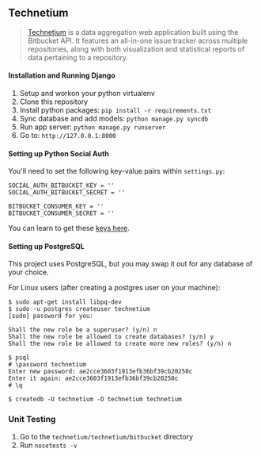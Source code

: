 Technetium
----------

> [Technetium](http://drksephy.github.io/2014/04/01/technetium/) is a data aggregation web application built using the Bitbucket API.
It features an all-in-one issue tracker across multiple repositories, along with
both visualization and statistical reports of data pertaining to a repository.


#### Installation and Running Django

1. Setup and workon your python virtualenv
2. Clone this repository
3. Install python packages: `pip install -r requirements.txt`
4. Sync database and add models: `python manage.py syncdb`
5. Run app server: `python manage.py runserver`
6. Go to: `http://127.0.0.1:8000`

#### Setting up Python Social Auth

You'll need to set the following key-value pairs within `settings.py`:

    SOCIAL_AUTH_BITBUCKET_KEY = ''
	SOCIAL_AUTH_BITBUCKET_SECRET = ''

	BITBUCKET_CONSUMER_KEY = ''
	BITBUCKET_CONSUMER_SECRET = ''

You can learn to get these [keys here](http://django-social-auth.readthedocs.org/en/latest/configuration.html).

#### Setting up PostgreSQL

This project uses PostgreSQL, but you may swap it out for any database of your choice. 

For Linux users (after creating a postgres user on your machine):
	
	$ sudo apt-get install libpq-dev
    $ sudo -u postgres createuser technetium
	[sudo] password for you:

	Shall the new role be a superuser? (y/n) n
	Shall the new role be allowed to create databases? (y/n) y
	Shall the new role be allowed to create more new roles? (y/n) n

	$ psql
	# \password technetium
	Enter new password: ae2cce3603f1913efb36bf39cb20250c
	Enter it again: ae2cce3603f1913efb36bf39cb20250c
	# \q

	$ createdb -U technetium -O technetium technetium

### Unit Testing

1. Go to the `technetium/technetium/bitbucket` directory
2. Run `nosetests -v`
